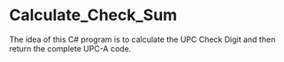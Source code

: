 # Calculate_Check_Sum
The idea of this C# program is to calculate the UPC Check Digit and then return the complete UPC-A code. 
